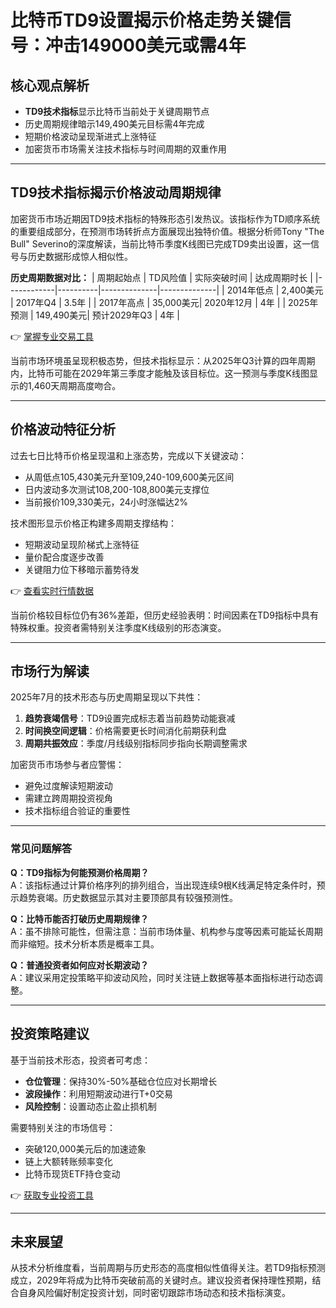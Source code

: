 # 比特币TD9设置揭示价格走势关键信号：冲击149000美元或需4年

## 核心观点解析
- **TD9技术指标**显示比特币当前处于关键周期节点
- 历史周期规律暗示149,490美元目标需4年完成
- 短期价格波动呈现渐进式上涨特征
- 加密货币市场需关注技术指标与时间周期的双重作用

---

## TD9技术指标揭示价格波动周期规律

加密货币市场近期因TD9技术指标的特殊形态引发热议。该指标作为TD顺序系统的重要组成部分，在预测市场转折点方面展现出独特价值。根据分析师Tony "The Bull" Severino的深度解读，当前比特币季度K线图已完成TD9卖出设置，这一信号与历史数据形成惊人相似性。

**历史周期数据对比：**
| 周期起始点 | TD风险值 | 实际突破时间 | 达成周期时长 |
|------------|----------|--------------|--------------|
| 2014年低点 | 2,400美元 | 2017年Q4     | 3.5年        |
| 2017年高点 | 35,000美元| 2020年12月   | 4年          |
| 2025年预测 | 149,490美元| 预计2029年Q3 | 4年          |

👉 [掌握专业交易工具](https://bit.ly/okx_welcome)

当前市场环境虽呈现积极态势，但技术指标显示：从2025年Q3计算的四年周期内，比特币可能在2029年第三季度才能触及该目标位。这一预测与季度K线图显示的1,460天周期高度吻合。

---

## 价格波动特征分析

过去七日比特币价格呈现温和上涨态势，完成以下关键波动：
- 从周低点105,430美元升至109,240-109,600美元区间
- 日内波动多次测试108,200-108,800美元支撑位
- 当前报价109,330美元，24小时涨幅达2%

技术图形显示价格正构建多周期支撑结构：
- 短期波动呈现阶梯式上涨特征
- 量价配合度逐步改善
- 关键阻力位下移暗示蓄势待发

👉 [查看实时行情数据](https://bit.ly/okx_welcome)

当前价格较目标位仍有36%差距，但历史经验表明：时间因素在TD9指标中具有特殊权重。投资者需特别关注季度K线级别的形态演变。

---

## 市场行为解读

2025年7月的技术形态与历史周期呈现以下共性：
1. **趋势衰竭信号**：TD9设置完成标志着当前趋势动能衰减
2. **时间换空间逻辑**：价格需要更长时间消化前期获利盘
3. **周期共振效应**：季度/月线级别指标同步指向长期调整需求

加密货币市场参与者应警惕：
- 避免过度解读短期波动
- 需建立跨周期投资视角
- 技术指标组合验证的重要性

---

### 常见问题解答

**Q：TD9指标为何能预测价格周期？**  
A：该指标通过计算价格序列的排列组合，当出现连续9根K线满足特定条件时，预示趋势衰竭。历史数据显示其对主要顶部具有较强预测性。

**Q：比特币能否打破历史周期规律？**  
A：虽不排除可能性，但需注意：当前市场体量、机构参与度等因素可能延长周期而非缩短。技术分析本质是概率工具。

**Q：普通投资者如何应对长期波动？**  
A：建议采用定投策略平抑波动风险，同时关注链上数据等基本面指标进行动态调整。

---

## 投资策略建议

基于当前技术形态，投资者可考虑：
- **仓位管理**：保持30%-50%基础仓位应对长期增长
- **波段操作**：利用短期波动进行T+0交易
- **风险控制**：设置动态止盈止损机制

需要特别关注的市场信号：
- 突破120,000美元后的加速迹象
- 链上大额转账频率变化
- 比特币现货ETF持仓变动

👉 [获取专业投资工具](https://bit.ly/okx_welcome)

---

## 未来展望

从技术分析维度看，当前周期与历史形态的高度相似性值得关注。若TD9指标预测成立，2029年将成为比特币突破前高的关键时点。建议投资者保持理性预期，结合自身风险偏好制定投资计划，同时密切跟踪市场动态和技术指标演变。
